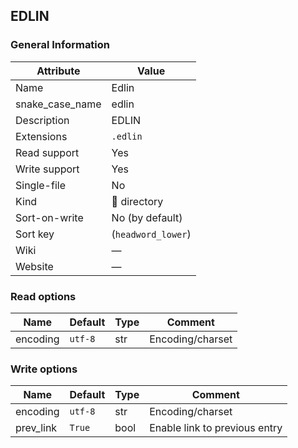 ## EDLIN

### General Information

| Attribute       | Value              |
| --------------- | ------------------ |
| Name            | Edlin              |
| snake_case_name | edlin              |
| Description     | EDLIN              |
| Extensions      | `.edlin`           |
| Read support    | Yes                |
| Write support   | Yes                |
| Single-file     | No                 |
| Kind            | 📁 directory        |
| Sort-on-write   | No (by default)    |
| Sort key        | (`headword_lower`) |
| Wiki            | ―                  |
| Website         | ―                  |

### Read options

| Name     | Default | Type | Comment          |
| -------- | ------- | ---- | ---------------- |
| encoding | `utf-8` | str  | Encoding/charset |

### Write options

| Name      | Default | Type | Comment                       |
| --------- | ------- | ---- | ----------------------------- |
| encoding  | `utf-8` | str  | Encoding/charset              |
| prev_link | `True`  | bool | Enable link to previous entry |
